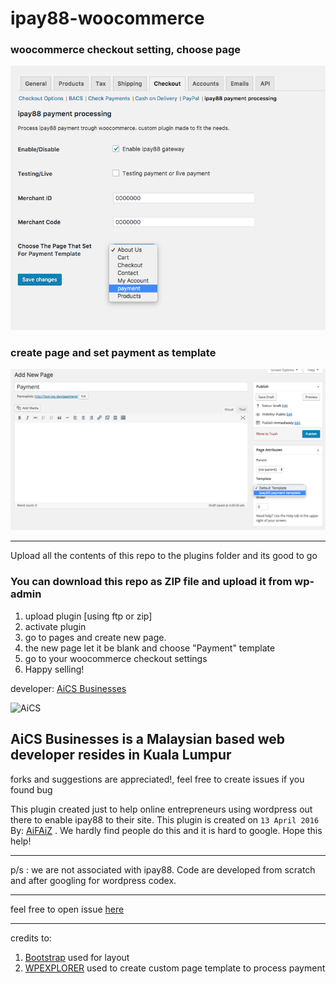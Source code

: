 # ipay88-woocommerce

### woocommerce checkout setting, choose page
![ipay88 woocommerce setting](/assets/ipay88-checkout-setting.png?raw=true)

### create page and set payment as template
![template on page](/assets/page-template.png?raw=true)

---

Upload all the contents of this repo to the plugins folder and its good to go

### You can download this repo as ZIP file and upload it from wp-admin

1. upload plugin [using ftp or zip]
2. activate plugin
3. go to pages and create new page.
4. the new page let it be blank and choose "Payment" template
5. go to your woocommerce checkout settings
6. Happy selling!

developer: [AiCS Businesses](http://aics.my)

![AiCS](http://customer.aics.my/templates/aics/img/aics-web-logo.png "AiCS Businesses")

AiCS Businesses is a Malaysian based web developer resides in Kuala Lumpur
---
forks and suggestions are appreciated!, feel free to create issues if you found bug


This plugin created just to help online entrepreneurs using wordpress out there to enable ipay88 to their site.
This plugin is created on `13 April 2016` By: [AiFAiZ](https://github.com/aifaiz) .
We hardly find people do this and it is hard to google. Hope this help!

---

p/s : we are not associated with ipay88. Code are developed from scratch and after googling for wordpress codex.

---

feel free to open issue [here](https://github.com/aifaiz/ipay88-woocommerce/issues)

---

credits to:

1. [Bootstrap](https://getbootstrap.com) used for layout
2. [WPEXPLORER](http://www.wpexplorer.com/wordpress-page-templates-plugin) used to create custom page template to process payment
